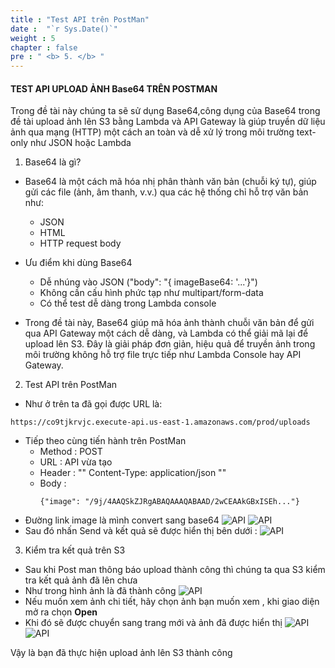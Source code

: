 ```yaml
---
title : "Test API trên PostMan"
date :  "`r Sys.Date()`" 
weight : 5 
chapter : false
pre : " <b> 5. </b> "
---
```

#### TEST API UPLOAD ẢNH Base64 TRÊN POSTMAN 
Trong đề tài này chúng ta sẽ sử dụng Base64,công dụng của Base64 trong đề tài upload ảnh lên S3 bằng Lambda và API Gateway là giúp truyền dữ liệu ảnh qua mạng (HTTP) một cách an toàn và dễ xử lý trong môi trường text-only như JSON hoặc Lambda

1. Base64 là gì?
- Base64 là một cách mã hóa nhị phân thành văn bản (chuỗi ký tự), giúp gửi các file (ảnh, âm thanh, v.v.) qua các hệ thống chỉ hỗ trợ văn bản như:
  + JSON
  + HTML
  + HTTP request body
- Ưu điểm khi dùng Base64
  + Dễ nhúng vào JSON ("body": "{ imageBase64: '...'}")
  + Không cần cấu hình phức tạp như multipart/form-data
  + Có thể test dễ dàng trong Lambda console

- Trong đề tài này, Base64 giúp mã hóa ảnh thành chuỗi văn bản để gửi qua API Gateway một cách dễ dàng, và Lambda có thể giải mã lại để upload lên S3. Đây là giải pháp đơn giản, hiệu quả để truyền ảnh trong môi trường không hỗ trợ file trực tiếp như Lambda Console hay API Gateway.
2. Test API trên PostMan
- Như ở trên ta đã gọi được URL là:
~~~
https://co9tjkrvjc.execute-api.us-east-1.amazonaws.com/prod/uploads
~~~
- Tiếp theo cùng tiến hành trên PostMan
  + Method : POST
  + URL    : API vừa tạo
  + Header : "" Content-Type: application/json ""
  + Body   :
    ~~~
    {"image": "/9j/4AAQSkZJRgABAQAAAQABAAD/2wCEAAkGBxISEh..."}
    ~~~
- Đường link image là mình convert sang base64
![API](/images/32.png)
![API](/images/33.png)
- Sau đó nhấn Send và kết quả sẽ được hiển thị bên dưới :
![API](/images/34.png)

3. Kiểm tra kết quả trên S3 
- Sau khi Post man thông báo upload thành công thì chúng ta qua S3 kiểm tra kết quả ảnh đã lên chưa
- Như trong hình ảnh là đã thành công
![API](/images/35.png)
- Nếu muốn xem ảnh chi tiết, hãy chọn ảnh bạn muốn xem , khi giao diện mở ra chọn **Open**
- Khi đó sẽ được chuyển sang trang mới và ảnh đã được hiển thị
![API](/images/36.png)
![API](/images/37.png)

Vậy là bạn đã thực hiện upload ảnh lên S3 thành công
